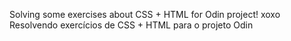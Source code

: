 Solving some exercises about CSS + HTML for Odin project! xoxo
Resolvendo exercícios de CSS + HTML para o projeto Odin
